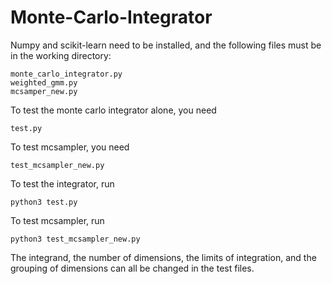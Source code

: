 # Monte-Carlo-Integrator


Numpy and scikit-learn need to be installed, and the following files must be in
the working directory:

    monte_carlo_integrator.py
    weighted_gmm.py
    mcsamper_new.py

To test the monte carlo integrator alone, you need

    test.py

To test mcsampler, you need

    test_mcsampler_new.py

To test the integrator, run

    python3 test.py

To test mcsampler, run

    python3 test_mcsampler_new.py

The integrand, the number of dimensions, the limits of integration, and the grouping of dimensions can all be changed in the test files.
